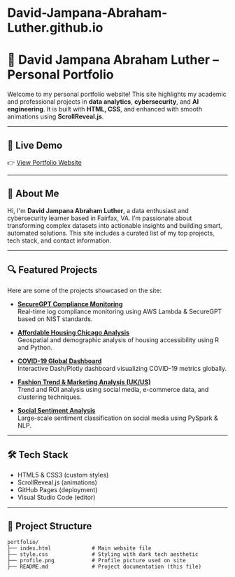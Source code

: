 # David-Jampana-Abraham-Luther.github.io

# 💼 David Jampana Abraham Luther – Personal Portfolio

Welcome to my personal portfolio website! This site highlights my academic and professional projects in **data analytics**, **cybersecurity**, and **AI engineering**. It is built with **HTML, CSS**, and enhanced with smooth animations using **ScrollReveal.js**.

---

## 🚀 Live Demo

👉 [View Portfolio Website](https://David-Jampana-Abraham-Luther.github.io/David-Jampana-Abraham-Luther.github.io/)

---

## 🧠 About Me

Hi, I'm **David Jampana Abraham Luther**, a data enthusiast and cybersecurity learner based in Fairfax, VA. I’m passionate about transforming complex datasets into actionable insights and building smart, automated solutions. This site includes a curated list of my top projects, tech stack, and contact information.

---

## 🔍 Featured Projects

Here are some of the projects showcased on the site:

- **[SecureGPT Compliance Monitoring](https://github.com/David-Jampana-Abraham-Luther/securegpt-compliance-monitoring)**  
  Real-time log compliance monitoring using AWS Lambda & SecureGPT based on NIST standards.

- **[Affordable Housing Chicago Analysis](https://github.com/David-Jampana-Abraham-Luther/Affordable-Housing-Chicago-Analysis)**  
  Geospatial and demographic analysis of housing accessibility using R and Python.

- **[COVID-19 Global Dashboard](https://github.com/David-Jampana-Abraham-Luther/COVID-19-Global-Dashboard)**  
  Interactive Dash/Plotly dashboard visualizing COVID-19 metrics globally.

- **[Fashion Trend & Marketing Analysis (UK/US)](https://github.com/David-Jampana-Abraham-Luther/fashion-trend-analysis-uk-us)**  
  Trend and ROI analysis using social media, e-commerce data, and clustering techniques.

- **[Social Sentiment Analysis](https://github.com/David-Jampana-Abraham-Luther/Social-Sentiments-Exploring-Consumer-Behavior-and-Market-Trends-on-Social-Media)**  
  Large-scale sentiment classification on social media using PySpark & NLP.

---

## 🛠️ Tech Stack

- HTML5 & CSS3 (custom styles)
- ScrollReveal.js (animations)
- GitHub Pages (deployment)
- Visual Studio Code (editor)

---


## 📂 Project Structure

```text
portfolio/
├── index.html             # Main website file
├── style.css              # Styling with dark tech aesthetic
├── profile.png            # Profile picture used on site
├── README.md              # Project documentation (this file)

